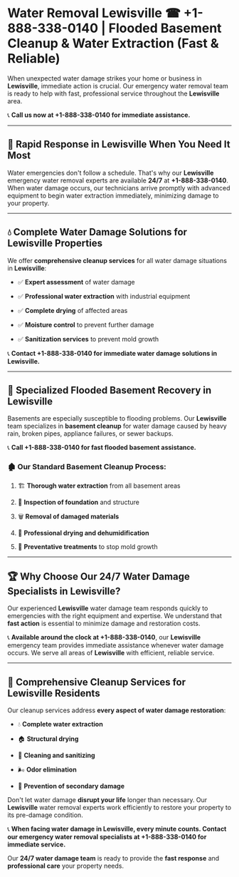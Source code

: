 # Water Removal Lewisville ☎ +1-888-338-0140 | Flooded Basement Cleanup & Water Extraction (Fast & Reliable)

When unexpected water damage strikes your home or business in **Lewisville**, immediate action is crucial. Our emergency water removal team is ready to help with fast, professional service throughout the **Lewisville** area. 

📞 **Call us now at +1-888-338-0140 for immediate assistance.**
---
## 🚀 Rapid Response in Lewisville When You Need It Most
Water emergencies don't follow a schedule. That's why our **Lewisville** emergency water removal experts are available **24/7** at **+1-888-338-0140**. When water damage occurs, our technicians arrive promptly with advanced equipment to begin water extraction immediately, minimizing damage to your property.
---
## 💧 Complete Water Damage Solutions for Lewisville Properties
We offer **comprehensive cleanup services** for all water damage situations in **Lewisville**:
- ✅ **Expert assessment** of water damage  
- ✅ **Professional water extraction** with industrial equipment  
- ✅ **Complete drying** of affected areas  
- ✅ **Moisture control** to prevent further damage  
- ✅ **Sanitization services** to prevent mold growth  
📞 **Contact +1-888-338-0140 for immediate water damage solutions in Lewisville.**
---
## 🌊 Specialized Flooded Basement Recovery in Lewisville
Basements are especially susceptible to flooding problems. Our **Lewisville** team specializes in **basement cleanup** for water damage caused by heavy rain, broken pipes, appliance failures, or sewer backups. 
📞 **Call +1-888-338-0140 for fast flooded basement assistance.**
### 🏚️ Our Standard Basement Cleanup Process:
1. 🏗️ **Thorough water extraction** from all basement areas  
2. 🔎 **Inspection of foundation** and structure  
3. 🗑️ **Removal of damaged materials**  
4. 💨 **Professional drying and dehumidification**  
5. 🚫 **Preventative treatments** to stop mold growth  
---
## 🏆 Why Choose Our 24/7 Water Damage Specialists in Lewisville?
Our experienced **Lewisville** water damage team responds quickly to emergencies with the right equipment and expertise. We understand that **fast action** is essential to minimize damage and restoration costs.
📞 **Available around the clock at +1-888-338-0140**, our **Lewisville** emergency team provides immediate assistance whenever water damage occurs. We serve all areas of **Lewisville** with efficient, reliable service.
---
## 🧹 Comprehensive Cleanup Services for Lewisville Residents
Our cleanup services address **every aspect of water damage restoration**:
- 💧 **Complete water extraction**  
- 🏠 **Structural drying**  
- 🧼 **Cleaning and sanitizing**  
- 🌬️ **Odor elimination**  
- 🚫 **Prevention of secondary damage**  
Don't let water damage **disrupt your life** longer than necessary. Our **Lewisville** water removal experts work efficiently to restore your property to its pre-damage condition.
📞 **When facing water damage in Lewisville, every minute counts. Contact our emergency water removal specialists at +1-888-338-0140 for immediate service.**
Our **24/7 water damage team** is ready to provide the **fast response** and **professional care** your property needs.
